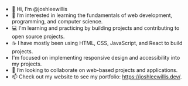 - 👋 Hi, I’m @joshleewillis
- 📖 I’m interested in learning the fundamentals of web development, programming, and computer science.
- 💻 I'm learning and practicing by building projects and contributing to open source projects.
- ☕ I have mostly been using HTML, CSS, JavaScript, and React to build projects.
- I'm focused on implementing responsive design and accessibility into my projects.
- 💞️ I’m looking to collaborate on web-based projects and applications.
- 📫 Check out my website to see my portfolio: <a>https://joshleewillis.dev/</a>. 

<!---
joshleewillis/joshleewillis is a ✨ special ✨ repository because its `README.md` (this file) appears on your GitHub profile.
You can click the Preview link to take a look at your changes.
--->
